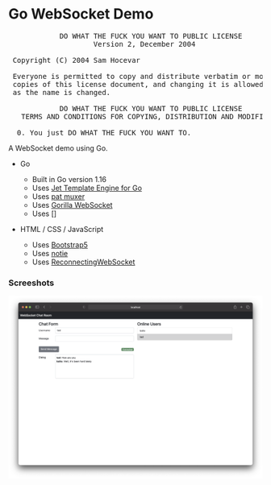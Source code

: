 # Go WebSocket Demo

<pre>
            DO WHAT THE FUCK YOU WANT TO PUBLIC LICENSE
                    Version 2, December 2004

 Copyright (C) 2004 Sam Hocevar <sam@hocevar.net>

 Everyone is permitted to copy and distribute verbatim or modified
 copies of this license document, and changing it is allowed as long
 as the name is changed.

            DO WHAT THE FUCK YOU WANT TO PUBLIC LICENSE
   TERMS AND CONDITIONS FOR COPYING, DISTRIBUTION AND MODIFICATION

  0. You just DO WHAT THE FUCK YOU WANT TO.
</pre>

A WebSocket demo using Go.

- Go

  - Built in Go version 1.16
  - Uses [Jet Template Engine for Go](https://github.com/CloudyKit/jet/)
  - Uses [pat muxer](https://github.com/bmizerany/pat)
  - Uses [Gorilla WebSocket](https://github.com/gorilla/websocket)
  - Uses []

- HTML / CSS / JavaScript
  - Uses [Bootstrap5](https://getbootstrap.jp/)
  - Uses [notie](https://github.com/jaredreich/notie)
  - Uses [ReconnectingWebSocket](https://github.com/joewalnes/reconnecting-websocket)

### Screeshots

![demo.png](https://github.com/kaitolucifer/go-websocket-demo/blob/main/demo/demo.png?raw=true)
